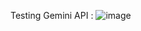 
Testing Gemini API : 
![image](https://github.com/Jatin7385/NUS_COHORT_PROJECT/assets/73430464/bbd406b2-8917-4a84-b6b7-e047a847a25b)
